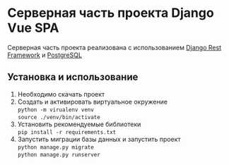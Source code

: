 # Серверная часть проекта Django Vue SPA 

Серверная часть проекта реализована с использованием [Django Rest Framework](https://www.django-rest-framework.org/) и [PostgreSQL](https://www.postgresql.org/)

## Установка и использование
1. Необходимо скачать проект  
2. Создать и активировать виртуальное окружение  
   ```python -m virualenv venv```  
   ```source ./venv/bin/activate```
3. Установить рекомендуемые библиотеки  
  ```pip install -r requirements.txt```
4. Запустить миграции базы данных и запустить проект  
  ```python manage.py migrate```  
  ```python manage.py runserver```  
